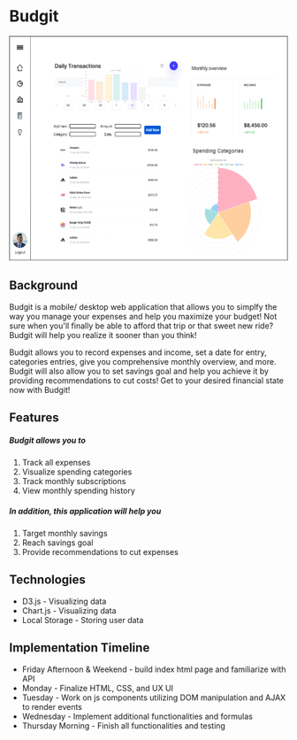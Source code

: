 # Budgit
<div align="center">
  <img width="550" height="406" src="https://github.com/hannnmc/Budgit/blob/main/assets/images/layout_draft.png">
</div>

## Background

Budgit is a mobile/ desktop web application that allows you to simplfy the way you manage your expenses and help you maximize your budget! Not sure when you'll finally be able to afford that trip or that sweet new ride? Budgit will help you realize it sooner than you think!

Budgit allows you to record expenses and income, set a date for entry, categories entries, give you comprehensive monthly overview, and more. Budgit will also allow you to set savings goal and help you achieve it by providing recommendations to cut costs! Get to your desired financial state now with Budgit!

## Features

##### Budgit allows you to
1. Track all expenses
2. Visualize spending categories
3. Track monthly subscriptions
4. View monthly spending history

##### In addition, this application will help you
1. Target monthly savings
2. Reach savings goal
3. Provide recommendations to cut expenses

## Technologies

- D3.js - Visualizing data
- Chart.js - Visualizing data
- Local Storage - Storing user data

## Implementation Timeline

- Friday Afternoon & Weekend - build index html page and familiarize with API
- Monday - Finalize HTML, CSS, and UX UI
- Tuesday - Work on js components utilizing DOM manipulation and AJAX to render events
- Wednesday - Implement additional functionalities and formulas
- Thursday Morning - Finish all functionalities and testing

